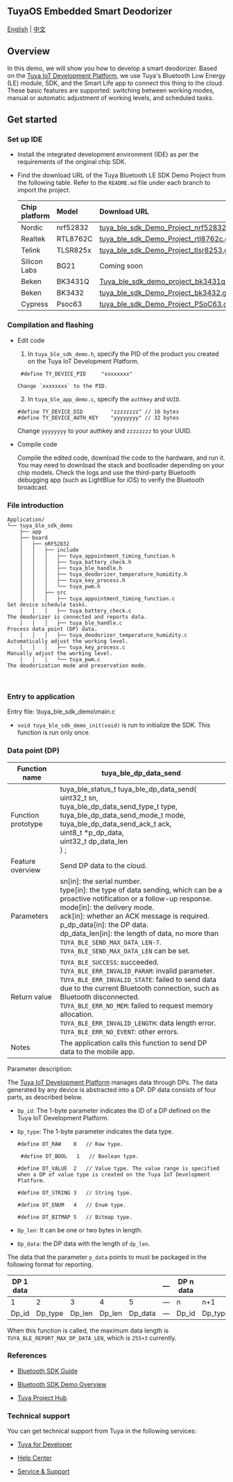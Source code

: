 ## TuyaOS Embedded Smart Deodorizer

[English](./README.md) | [中文](./README_zh.md)

## Overview

In this demo, we will show you how to develop a smart deodorizer. Based on the [Tuya IoT Development Platform](https://iot.tuya.com/), we use Tuya's Bluetooth Low Energy (LE) module, SDK, and the Smart Life app to connect this thing to the cloud. These basic features are supported: switching between working modes, manual or automatic adjustment of working levels, and scheduled tasks.



## Get started

### Set up IDE

- Install the integrated development environment (IDE) as per the requirements of the original chip SDK.

- Find the download URL of the Tuya Bluetooth LE SDK Demo Project from the following table. Refer to the `README.md` file under each branch to import the project.

  | Chip platform | Model | Download URL |
  | :----------- | :------- | :----------------------------------------------------------- |
  | Nordic       | nrf52832 | [tuya_ble_sdk_Demo_Project_nrf52832.git](https://github.com/TuyaInc/tuya_ble_sdk_Demo_Project_nrf52832.git) |
  | Realtek      | RTL8762C | [tuya_ble_sdk_Demo_Project_rtl8762c.git](https://github.com/TuyaInc/tuya_ble_sdk_Demo_Project_rtl8762c.git) |
  | Telink       | TLSR825x | [tuya_ble_sdk_Demo_Project_tlsr8253.git](https://github.com/TuyaInc/tuya_ble_sdk_Demo_Project_tlsr8253.git) |
  | Silicon Labs | BG21 | Coming soon |
  | Beken        | BK3431Q  | [Tuya_ble_sdk_demo_project_bk3431q.git](https://github.com/TuyaInc/Tuya_ble_sdk_demo_project_bk3431q.git) |
  | Beken        | BK3432   | [tuya_ble_sdk_Demo_Project_bk3432.git](https://github.com/TuyaInc/tuya_ble_sdk_Demo_Project_bk3432.git) |
  | Cypress      | Psoc63   | [tuya_ble_sdk_Demo_Project_PSoC63.git](https://github.com/TuyaInc/tuya_ble_sdk_Demo_Project_PSoC63.git) |



### Compilation and flashing

- Edit code

   1. In `tuya_ble_sdk_demo.h`, specify the PID of the product you created on the Tuya IoT Development Platform.

     ```
      #define TY_DEVICE_PID     "xxxxxxxx"
     ```

      Change `xxxxxxxx` to the PID.

   2. In `tuya_ble_app_demo.c`, specify the `authkey` and `UUID`.

     ```
     #define TY_DEVICE_DID         "zzzzzzzz" // 16 bytes
     #define TY_DEVICE_AUTH_KEY    "yyyyyyyy" // 32 bytes
     ```

     Change `yyyyyyyy` to your authkey and `zzzzzzzz` to your UUID.

- Compile code

  Compile the edited code, download the code to the hardware, and run it. You may need to download the stack and bootloader depending on your chip models. Check the logs and use the third-party Bluetooth debugging app (such as LightBlue for iOS) to verify the Bluetooth broadcast.



### File introduction



```shell
Application/
└── tuya_ble_sdk_demo
    ├── app
    ├── board
    │   ├── nRF52832
    │   │   ├── include
    │   │   │   ├── tuya_appointment_timing_function.h
    │   │   │   ├── tuya_battery_check.h
    │   │   │   ├── tuya_ble_handle.h
    │   │   │   ├── tuya_deodorizer_temperature_humidity.h
    │   │   │   ├── tuya_key_process.h
    │   │   │   └── tuya_pwm.h
    │   │   ├── src
    │   │   │   ├── tuya_appointment_timing_function.c					Set device schedule tasks.
    │   │   │   ├── tuya_battery_check.c								The deodorizer is connected and reports data.
    │   │   │   ├── tuya_ble_handle.c									Process data point (DP) data.
    │   │   │   ├── tuya_deodorizer_temperature_humidity.c				Automatically adjust the working level.
    │   │   │   ├── tuya_key_process.c									Manually adjust the working level.
    │   │   │   └── tuya_pwm.c											The deodorization mode and preservation mode.
```

<br>

### Entry to application

Entry file: \tuya_ble_sdk_demo\main.c

- `void tuya_ble_sdk_demo_init(void)` is run to initialize the SDK. This function is run only once.



### Data point (DP)

| Function name | tuya_ble_dp_data_send |
| -------- | ------------------------------------------------------------ |
| Function prototype | tuya_ble_status_t tuya_ble_dp_data_send(<br/>uint32_t sn,<br/>tuya_ble_dp_data_send_type_t type,<br/>tuya_ble_dp_data_send_mode_t mode,<br/>tuya_ble_dp_data_send_ack_t ack,<br/>uint8_t *p_dp_data,<br/>uint32_t dp_data_len<br/>) ; |
| Feature overview | Send DP data to the cloud. |
| Parameters | sn[in]: the serial number. <br/>type[in]: the type of data sending, which can be a proactive notification or a follow-up response. <br/>mode[in]: the delivery mode. <br/>ack[in]: whether an ACK message is required. <br/>p_dp_data[in]: the DP data. <br/>dp_data_len[in]: the length of data, no more than `TUYA_BLE_SEND_MAX_DATA_LEN-7`. `TUYA_BLE_SEND_MAX_DATA_LEN` can be set. |
| Return value | `TUYA_BLE_SUCCESS`: succeeded. <br/>`TUYA_BLE_ERR_INVALID_PARAM`: invalid parameter. <br/>`TUYA_BLE_ERR_INVALID_STATE`: failed to send data due to the current Bluetooth connection, such as Bluetooth disconnected. <br/>`TUYA_BLE_ERR_NO_MEM`: failed to request memory allocation. <br/>`TUYA_BLE_ERR_INVALID_LENGTH`: data length error. <br/>`TUYA_BLE_ERR_NO_EVENT`: other errors. |
| Notes | The application calls this function to send DP data to the mobile app. |

Parameter description:

The [Tuya IoT Development Platform](https://iot.tuya.com/) manages data through DPs. The data generated by any device is abstracted into a DP. DP data consists of four parts, as described below.

- `Dp_id`: The 1-byte parameter indicates the ID of a DP defined on the Tuya IoT Development Platform.

- `Dp_type`: The 1-byte parameter indicates the data type.

  ```
  #define DT_RAW    0   // Raw type.
  
   #define DT_BOOL   1   // Boolean type.
  
  #define DT_VALUE  2   // Value type. The value range is specified when a DP of value type is created on the Tuya IoT Development Platform.
  
  #define DT_STRING 3   // String type.
  
  #define DT_ENUM   4   // Enum type.
  
  #define DT_BITMAP 5   // Bitmap type.
  ```

- `Dp_len`: It can be one or two bytes in length.
- `Dp_data`: the DP data with the length of `dp_len`.

The data that the parameter `p_data` points to must be packaged in the following format for reporting.

| DP 1 data |         |        |        |         | — | DP n data |         |        |        |         |
| ----------- | ------- | ------ | ------ | ------- | ---- | ----------- | ------- | ------ | ------ | ------- |
| 1 | 2 | 3 | 4 | 5 | — | n | n+1 | n+2 | n+3 | n+4 |
| Dp_id | Dp_type | Dp_len | Dp_len | Dp_data | — | Dp_id | Dp_type | Dp_len | Dp_len | Dp_data |

When this function is called, the maximum data length is `TUYA_BLE_REPORT_MAX_DP_DATA_LEN`, which is `255+3` currently.



### References

- [Bluetooth SDK Guide](https://developer.tuya.com/en/docs/iot-device-dev/tuya-ble-sdk-user-guide?id=K9h5zc4e5djd9#title-17-tuya%20ble%20sdk%20callback%20event%20%E4%BB%8B%E7%BB%8D)

- [Bluetooth SDK Demo Overview](https://developer.tuya.com/en/docs/iot-device-dev/tuya-ble-sdk-demo-instruction-manual?id=K9gq09szmvy2o)

- [Tuya Project Hub](https://developer.tuya.com/en/demo)



### Technical support

You can get technical support from Tuya in the following services:

- [Tuya for Developer](https://developer.tuya.com/en/)

- [Help Center](https://support.tuya.com/en/help)

- [Service & Support](https://service.console.tuya.com/8/3/list?source=support_center)
